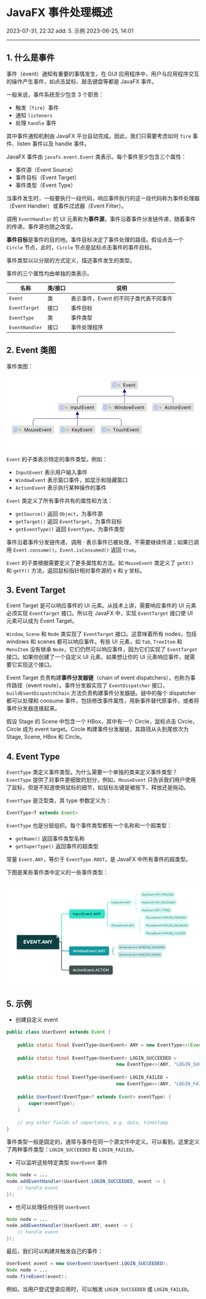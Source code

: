 # JavaFX 事件处理概述

2023-07-31, 22:32
add: 5. 示例
2023-06-25, 14:01
****
## 1. 什么是事件

事件（event）通知有重要的事情发生，在 GUI 应用程序中，用户与应用程序交互的操作产生事件，如点击鼠标、敲击键盘等都是 JavaFX 事件。

一般来说，事件系统至少包含 3 个职责：

- 触发（`fire`）事件
- 通知 `listeners`
- 处理 `handle` 事件

其中事件通知机制由 JavaFX 平台自动完成。因此，我们只需要考虑如何 `fire` 事件、listen 事件以及 handle 事件。

JavaFX 事件由 `javafx.event.Event` 类表示。每个事件至少包含三个属性：

- 事件源（Event Source）
- 事件目标（Event Target）
- 事件类型（Event Type）

当事件发生时，一般要执行一段代码，响应事件执行的这一段代码称为事件处理器（Event Handler）或事件过滤器（Event Filter）。

调用 `EventHandler` 的 UI 元素称为**事件源**，事件沿着事件分发链传递，随着事件的传递，事件源也随之改变。

**事件目标**是事件的目的地。事件目标决定了事件处理的路径。假设点击一个 `Circle` 节点，此时，`Circle` 节点是鼠标点击事件的事件目标。

事件类型以以分层的方式定义，描述事件发生的类型。

事件的三个属性均由单独的类表示。

| 名称         | 类/接口 | 说明                                   |
| ------------ | ------- | -------------------------------------- |
| `Event`        | 类      | 表示事件，Event 的不同子类代表不同事件 |
| `EventTarget`  | 接口    | 事件目标                               |
| `EventType`    | 类      | 事件类型                               |
| `EventHandler` | 接口    | 事件处理程序                           |

## 2. Event 类图

事件类图：

![](images/2023-06-25-11-42-48.png)

`Event` 的子类表示特定的事件类型。例如：

- `InputEvent` 表示用户输入事件
- `WindowEvent` 表示窗口事件，如显示和隐藏窗口
- `ActionEvent` 表示执行某种操作的事件

`Event` 类定义了所有事件共有的属性和方法：

- `getSource()` 返回 `Object`，为事件源
- `getTarget()` 返回 `EventTarget`，为事件目标
- `getEventType()` 返回 `EventType`，为事件类型

事件沿着事件分发链传递，调用 · 表示事件已被处理，不需要继续传递；如果已调用 `Event.consume()`，`Event.isConsumed()` 返回 `true`。

`Event` 的子类根据需要定义了更多属性和方法。如 `MouseEvent` 类定义了 `getX()` 和 `getY()` 方法，返回鼠标指针相对事件源的 x 和 y 坐标。

## 3. Event Target

Event Target 是可以响应事件的 UI 元素。从技术上讲，需要响应事件的 UI 元素必须实现 `EventTarget` 接口。所以在 JavaFX 中，实现 `EventTarget` 接口使 UI 元素可以成为 Event Target。

`Window`, `Scene` 和 `Node` 类实现了 `EventTarget` 接口。这意味着所有 nodes，包括 windows 和 scenes 都可以响应事件。有些 UI 元素，如 `Tab`, `TreeItem` 和 `MenuItem` 没有继承 `Node`，它们仍然可以响应事件，因为它们实现了 `EventTarget` 接口。如果你创建了一个自定义 UI 元素，如果想让你的 UI 元素响应事件，就需要它实现这个接口。

Event Target 负责构建**事件分发器链**（chain of event dispatchers），也称为事件路径（event route）。事件分发器实现了 `EventDispatcher` 接口，`buildEventDispatchChain` 方法负责构建事件分发器链。链中的每个 dispatcher 都可以处理和 consume 事件，包括修改事件属性，用新事件替代原事件，或者将事件分发器连接起来。

假设 Stage 的 Scene 中包含一个 HBox，其中有一个 Circle，鼠标点击 Circle，Circle 成为 event target。Circle 构建事件分发器链，其路径从头到尾依次为 Stage, Scene, HBox 和 Circle。

## 4. Event Type

`EventType` 类定义事件类型。为什么需要一个单独的类来定义事件类型？`EventType` 提供了对事件更细致的划分，例如，`MouseEvent` 只告诉我们用户使用了鼠标，但是不知道使用鼠标的细节，如鼠标左键是被按下、释放还是拖动。

`EventType` 是泛型类，其 type 参数定义为：

```java
EventType<T extends Event>
```

`EventType` 也是分层组织。每个事件类型都有一个名称和一个超类型：

- `getName()` 返回事件类型名称
- `getSuperType()` 返回事件的超类型

常量 `Event.ANY`，等价于 `EventType.ROOT`，是 JavaFX 中所有事件的超类型。

下图是某些事件类中定义的一些事件类型：

![](images/event_type.png)
## 5. 示例

- 创建自定义 event

```java
public class UserEvent extends Event {

    public static final EventType<UserEvent> ANY = new EventType<>(Event.ANY, "ANY");

    public static final EventType<UserEvent> LOGIN_SUCCEEDED = 
                                        new EventType<>(ANY, "LOGIN_SUCCEEDED");

    public static final EventType<UserEvent> LOGIN_FAILED = 
                                        new EventType<>(ANY, "LOGIN_FAILED");

    public UserEvent(EventType<? extends Event> eventType) {
        super(eventType);
    }

    // any other fields of importance, e.g. data, timestamp
}
```

事件类型一般是固定的，通常与事件在同一个源文件中定义。可以看到，这里定义了两种事件类型：`LOGIN_SUCCEEDED` 和 `LOGIN_FAILED`。

- 可以监听这些特定类型 `UserEvent` 事件

```java
Node node = ...
node.addEventHandler(UserEvent.LOGIN_SUCCEEDED, event -> {
    // handle event
});
```

- 也可以处理任何任何 `UserEvent` 

```java
Node node = ...
node.addEventHandler(UserEvent.ANY, event -> {
    // handle event
});
```

最后，我们可以构建并触发自己的事件：

```java
UserEvent event = new UserEvent(UserEvent.LOGIN_SUCCEEDED);
Node node = ...
node.fireEvent(event);
```

例如，当用户尝试登录应用时，可以触发 `LOGIN_SUCCEEDED` 或 `LOGIN_FAILED`。
